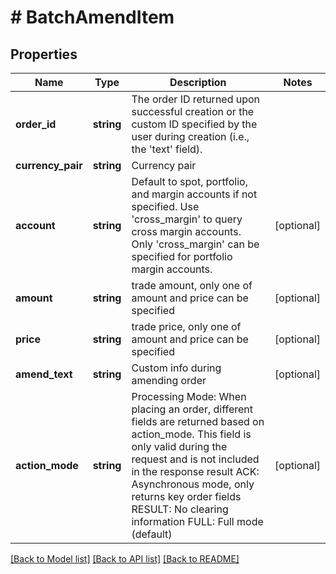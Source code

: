 # # BatchAmendItem

## Properties

Name | Type | Description | Notes
------------ | ------------- | ------------- | -------------
**order_id** | **string** | The order ID returned upon successful creation or the custom ID specified by the user during creation (i.e., the &#39;text&#39; field). | 
**currency_pair** | **string** | Currency pair | 
**account** | **string** | Default to spot, portfolio, and margin accounts if not specified. Use &#39;cross_margin&#39; to query cross margin accounts. Only &#39;cross_margin&#39; can be specified for portfolio margin accounts. | [optional] 
**amount** | **string** | trade amount, only one of amount and price can be specified | [optional] 
**price** | **string** | trade price, only one of amount and price can be specified | [optional] 
**amend_text** | **string** | Custom info during amending order | [optional] 
**action_mode** | **string** | Processing Mode: When placing an order, different fields are returned based on action_mode. This field is only valid during the request and is not included in the response result ACK: Asynchronous mode, only returns key order fields RESULT: No clearing information FULL: Full mode (default) | [optional] 

[[Back to Model list]](../../README.md#documentation-for-models) [[Back to API list]](../../README.md#documentation-for-api-endpoints) [[Back to README]](../../README.md)
